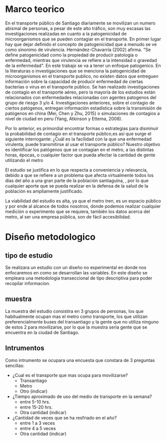 # Marco teorico

En el transporte público de Santiago diariamente se movilizan un numero abismal de personas, a pesar de este alto tráfico, son muy escasas las investigaciones realizadas en cuanto a la patogenicidad de microorganismos que se pueden contagiar en el transporte. En primer lugar hay que dejar definido el concepto de patogenicidad que a menudo se ve como sinonimo de virulencia. Hernández-Chavarría (2002) afirma. "Se define patogenicidad como la propiedad de producir patologia o enfermedad, mientras que virulencia se refiere a la intensidad o gravedad de la enfermedad". En este trabajo se va a tener un enfoque patogenico.
En la literaturas o investigaciones que se menciona la patogenicidad de microorganismos en el transporte publico, no existen datos que entreguen información sobre la capacidad de producir enfermedad de ciertas bacterias o virus en el transporte público. Se han realizado investigaciones de contagio en el transporte aéreo, pero la mayoría de los estudios están relacionados con enfermedades relacionadas con agentes patogenos del grupo de riesgo 3 y/o 4. Investigaciones anteriores, sobre el contagio de ciertos patógenos, entregan información estadística sobre la transmisión de patógenos en china (Mei, Chen y Zhu, 2015) o simulaciones de contagios a nivel de ciudad en peru (Yang, Atkinson y Ettema, 2008).

Por lo anterior, es primordial encontrar formas o estrategias para disminuir la probabilidad de contagio en el transporte público,es así que surge el siguiente interrogante: ¿Cuál es la facilidad con la que una enfermedad virulenta, puede transmitirse al usar el transporte público? Nuestro objetivo es identificar los patógenos que se contagian en el metro, a las distintas horas, épocas, o cualquier factor que pueda afectar la cantidad de gente utilizando el metro

El estudio se justifica en lo que respecta a conveniencia y relevancia, debido a que se refiere a un problema que afecta virtualmente todos los días del año a una gran parte de la población santiaguina, , por lo que cualquier aporte que se pueda realizar en la defensa de la salud de la población es ampliamente justificado.

La viabilidad del estudio es alta, ya que el metro tren, es un espacio público y por ende al alcance de todos nosotros, donde podemos realizar cualquier medición o experimento que se requiera, también los datos acerca del metro, al ser una empresa pública, son de fácil accesibilidad.



# Diseño metodologico

## tipo de estudio

Se realizara un estudio con un diseño no experimental en donde nos enfocaremos en como se desarrollan las variables. En este diseño se empleara una metodologia transeccional de tipo descriptiva para poder recopilar informacion.   

## muestra

La muestra del estudio consistira en 3 grupos de personas, los que habitualmente ocupan mas el metro como transporte, los que utilizan preferencialmente buses del transantiago y la gente que no utiliza ninguno de estos 2 para movilizarse, por lo que la muestra sería gente que se encuentra en la ciudad de Santiago.

## Intrumentos 

Como intrumento se ocupara una encuesta que constara de 3 preguntas sencillas:
+ ¿Cual es el transporte que mas ocupa para movilizarse?
  + Transantiago
  + Metro
  + Otro (indicar)
+ ¿Tiempo aproximado de uso del medio de transporte en la semana?  
  + entre 5-10 hrs.
  + entre 15-20 hrs.
  + Otra cantidad (indicar)
+ ¿Cantidad de veces que se ha resfriado en el año?
  + entre 1 a 3 veces
  + entre 4 a 5 veces
  + Otra cantidad (indicar)
